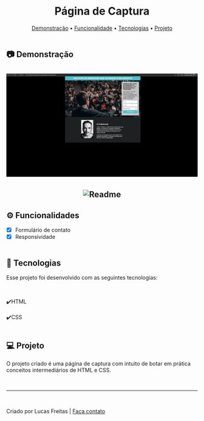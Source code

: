 <h1 align="center"> Página de Captura </h1>

<p align="center">
    <a href="#demo"> Demonstração</a> •
    <a href="#func"> Funcionalidade</a> •
    <a href="#tec"> Tecnologias</a> •
    <a href="#projeto"> Projeto</a> 
    <br> <br> 

<h2 id="demo"> 📷 Demonstração </h2>

<h2 align="center"> <img alt="Readme" title="Readme" src=./gif/captura.gif> </h2>
<h2 align="center"> <img alt="Readme" title="Readme" src=./gif/captura3.gif> </h2>

<h2 id="func"> ⚙ Funcionalidades </h2>

 - [x] Formulário de contato <br>
 - [x] Responsividade <br> <br>

 <h2 id="tec"> 🚀 Tecnologias </h2>

<p> Esse projeto foi desenvolvido com as seguintes tecnologias: </p><br>

✔️HTML<br><br>
✔️CSS<br><br>

<h2 id="projeto"> 💻 Projeto </h2>

<p>O projeto criado é uma página de captura com intuito de botar em prática conceitos intermediários de HTML e CSS.</p> 
<br>
<hr>
<br>
<p> Criado por Lucas Freitas | <a href="https://www.linkedin.com/in/lucasfreitas01/"> Faça contato </a> <p>